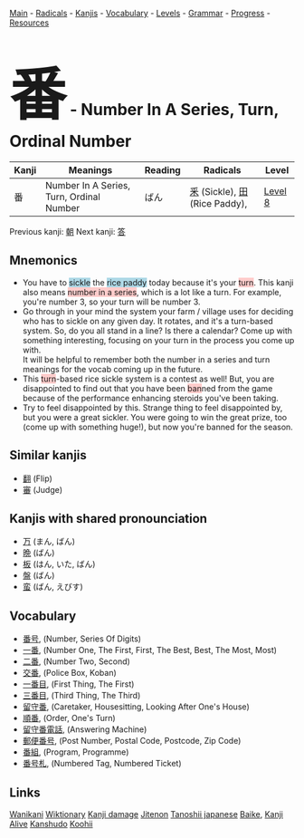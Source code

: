 <style> bigfont {font-size: 100px}</style>
[Main](../README.md) -
[Radicals](../radicals.md) -
[Kanjis](../kanjis.md) -
[Vocabulary](../vocabulary.md) -
[Levels](../levels.md) -
[Grammar](../grammar.md) - 
[Progress](../progress.md) -
[Resources](../resources.md)
# <bigfont> 番</bigfont> - Number In A Series, Turn, Ordinal Number 

| Kanji | Meanings | Reading | Radicals | Level |
| --- | --- | --- | --- | --- |
| 番 | Number In A Series, Turn, Ordinal Number | ばん | [釆](../radicals/釆.md) (Sickle), [田](../radicals/田.md) (Rice Paddy),  | [Level 8](../levels/wk_level8.md) |

Previous kanji: [朝](朝.md) Next kanji: [答](答.md) 

## Mnemonics
 * You have to <span style="background-color:#ADD8E6"> sickle</span> the <span style="background-color:#ADD8E6"> rice paddy</span> today because it's your <span style="background-color:#ffcccb"> turn</span>. This kanji also means <span style="background-color:#ffcccb"> number in a series</span>, which is a lot like a turn. For example, you're number 3, so your turn will be number 3.
* Go through in your mind the system your farm / village uses for deciding who has to sickle on any given day. It rotates, and it's a turn-based system. So, do you all stand in a line? Is there a calendar? Come up with something interesting, focusing on your turn in the process you come up with. <br /> It will be helpful to remember both the number in a series and turn meanings for the vocab coming up in the future.
* This <span style="background-color:#ffcccb"> turn</span>-based rice sickle system is a contest as well! But, you are disappointed to find out that you have been <span style="background-color:#ffcccb"> ban</span>ned from the game because of the performance enhancing steroids you've been taking.
* Try to feel disappointed by this. Strange thing to feel disappointed by, but you were a great sickler. You were going to win the great prize, too (come up with something huge!), but now you're banned for the season.


## Similar kanjis
 * [翻](翻.md) (Flip)
* [審](審.md) (Judge)



## Kanjis with shared pronounciation
 * [万](万.md) (まん, ばん)
* [晩](晩.md) (ばん)
* [板](板.md) (はん, いた, ばん)
* [盤](盤.md) (ばん)
* [蛮](蛮.md) (ばん, えびす)



## Vocabulary
 * [番号](../vocabulary/番.md), (Number, Series Of Digits)
* [一番](../vocabulary/番.md), (Number One, The First, First, The Best, Best, The Most, Most)
* [二番](../vocabulary/番.md), (Number Two, Second)
* [交番](../vocabulary/番.md), (Police Box, Koban)
* [一番目](../vocabulary/番.md), (First Thing, The First)
* [三番目](../vocabulary/番.md), (Third Thing, The Third)
* [留守番](../vocabulary/番.md), (Caretaker, Housesitting, Looking After One's House)
* [順番](../vocabulary/番.md), (Order, One's Turn)
* [留守番電話](../vocabulary/番.md), (Answering Machine)
* [郵便番号](../vocabulary/番.md), (Post Number, Postal Code, Postcode, Zip Code)
* [番組](../vocabulary/番.md), (Program, Programme)
* [番号札](../vocabulary/番.md), (Numbered Tag, Numbered Ticket)




## Links 


[Wanikani](https://www.wanikani.com/kanji/番)
[Wiktionary](https://en.wiktionary.org/wiki/番)
[Kanji damage](http://www.kanjidamage.com/kanji/search?utf8=✓&q=番)
[Jitenon](https://jitenon.com/kanji/番)
[Tanoshii japanese](https://www.tanoshiijapanese.com/dictionary/kanji.cfm?k=番)
[Baike](https://baike.baidu.com/item/番),
[Kanji Alive](https://app.kanjialive.com/番)
[Kanshudo](https://www.kanshudo.com/searchmn?q=番)
[Koohii](https://kanji.koohii.com/study/kanji/番)
